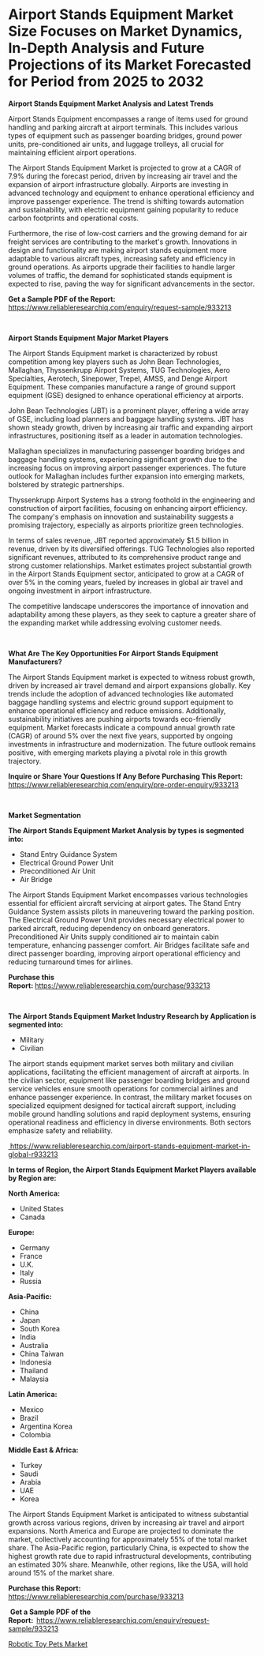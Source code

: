 <p><h1>Airport Stands Equipment Market Size Focuses on Market Dynamics, In-Depth Analysis and Future Projections of its Market Forecasted for Period from 2025 to 2032</h1></p><p><strong>Airport Stands Equipment Market Analysis and Latest Trends</strong></p>
<p><p>Airport Stands Equipment encompasses a range of items used for ground handling and parking aircraft at airport terminals. This includes various types of equipment such as passenger boarding bridges, ground power units, pre-conditioned air units, and luggage trolleys, all crucial for maintaining efficient airport operations.</p><p>The Airport Stands Equipment Market is projected to grow at a CAGR of 7.9% during the forecast period, driven by increasing air travel and the expansion of airport infrastructure globally. Airports are investing in advanced technology and equipment to enhance operational efficiency and improve passenger experience. The trend is shifting towards automation and sustainability, with electric equipment gaining popularity to reduce carbon footprints and operational costs.</p><p>Furthermore, the rise of low-cost carriers and the growing demand for air freight services are contributing to the market's growth. Innovations in design and functionality are making airport stands equipment more adaptable to various aircraft types, increasing safety and efficiency in ground operations. As airports upgrade their facilities to handle larger volumes of traffic, the demand for sophisticated stands equipment is expected to rise, paving the way for significant advancements in the sector.</p></p>
<p><strong>Get a Sample PDF of the Report:&nbsp;</strong> <a href="https://www.reliableresearchiq.com/enquiry/request-sample/933213?utm_campaign=3085&utm_medium=2&utm_source=Github&utm_content=ia&utm_term=21032025&utm_id=airport-stands-equipment">https://www.reliableresearchiq.com/enquiry/request-sample/933213</a></p>
<p>&nbsp;</p>
<p><strong>Airport Stands Equipment Major Market Players</strong></p>
<p><p>The Airport Stands Equipment market is characterized by robust competition among key players such as John Bean Technologies, Mallaghan, Thyssenkrupp Airport Systems, TUG Technologies, Aero Specialties, Aerotech, Sinepower, Trepel, AMSS, and Denge Airport Equipment. These companies manufacture a range of ground support equipment (GSE) designed to enhance operational efficiency at airports.</p><p>John Bean Technologies (JBT) is a prominent player, offering a wide array of GSE, including load planners and baggage handling systems. JBT has shown steady growth, driven by increasing air traffic and expanding airport infrastructures, positioning itself as a leader in automation technologies. </p><p>Mallaghan specializes in manufacturing passenger boarding bridges and baggage handling systems, experiencing significant growth due to the increasing focus on improving airport passenger experiences. The future outlook for Mallaghan includes further expansion into emerging markets, bolstered by strategic partnerships.</p><p>Thyssenkrupp Airport Systems has a strong foothold in the engineering and construction of airport facilities, focusing on enhancing airport efficiency. The company's emphasis on innovation and sustainability suggests a promising trajectory, especially as airports prioritize green technologies.</p><p>In terms of sales revenue, JBT reported approximately $1.5 billion in revenue, driven by its diversified offerings. TUG Technologies also reported significant revenues, attributed to its comprehensive product range and strong customer relationships. Market estimates project substantial growth in the Airport Stands Equipment sector, anticipated to grow at a CAGR of over 5% in the coming years, fueled by increases in global air travel and ongoing investment in airport infrastructure.</p><p>The competitive landscape underscores the importance of innovation and adaptability among these players, as they seek to capture a greater share of the expanding market while addressing evolving customer needs.</p></p>
<p>&nbsp;</p>
<p><strong>What Are The Key Opportunities For Airport Stands Equipment Manufacturers?</strong></p>
<p><p>The Airport Stands Equipment market is expected to witness robust growth, driven by increased air travel demand and airport expansions globally. Key trends include the adoption of advanced technologies like automated baggage handling systems and electric ground support equipment to enhance operational efficiency and reduce emissions. Additionally, sustainability initiatives are pushing airports towards eco-friendly equipment. Market forecasts indicate a compound annual growth rate (CAGR) of around 5% over the next five years, supported by ongoing investments in infrastructure and modernization. The future outlook remains positive, with emerging markets playing a pivotal role in this growth trajectory.</p></p>
<p><strong>Inquire or Share Your Questions If Any Before Purchasing This Report:</strong> <a href="https://www.reliableresearchiq.com/enquiry/pre-order-enquiry/933213?utm_campaign=3085&utm_medium=2&utm_source=Github&utm_content=ia&utm_term=21032025&utm_id=airport-stands-equipment">https://www.reliableresearchiq.com/enquiry/pre-order-enquiry/933213</a></p>
<p>&nbsp;</p>
<p><strong>Market Segmentation</strong></p>
<p><strong>The Airport Stands Equipment Market Analysis by types is segmented into:</strong></p>
<p><ul><li>Stand Entry Guidance System</li><li>Electrical Ground Power Unit</li><li>Preconditioned Air Unit</li><li>Air Bridge</li></ul></p>
<p><p>The Airport Stands Equipment Market encompasses various technologies essential for efficient aircraft servicing at airport gates. The Stand Entry Guidance System assists pilots in maneuvering toward the parking position. The Electrical Ground Power Unit provides necessary electrical power to parked aircraft, reducing dependency on onboard generators. Preconditioned Air Units supply conditioned air to maintain cabin temperature, enhancing passenger comfort. Air Bridges facilitate safe and direct passenger boarding, improving airport operational efficiency and reducing turnaround times for airlines.</p></p>
<p><strong>Purchase this Report:&nbsp;</strong><a href="https://www.reliableresearchiq.com/purchase/933213?utm_campaign=3085&utm_medium=2&utm_source=Github&utm_content=ia&utm_term=21032025&utm_id=airport-stands-equipment">https://www.reliableresearchiq.com/purchase/933213</a></p>
<p>&nbsp;</p>
<p><strong>The Airport Stands Equipment Market Industry Research by Application is segmented into:</strong></p>
<p><ul><li>Military</li><li>Civilian</li></ul></p>
<p><p>The airport stands equipment market serves both military and civilian applications, facilitating the efficient management of aircraft at airports. In the civilian sector, equipment like passenger boarding bridges and ground service vehicles ensure smooth operations for commercial airlines and enhance passenger experience. In contrast, the military market focuses on specialized equipment designed for tactical aircraft support, including mobile ground handling solutions and rapid deployment systems, ensuring operational readiness and efficiency in diverse environments. Both sectors emphasize safety and reliability.</p></p>
<p><a href="https://www.reliableresearchiq.com/airport-stands-equipment-market-in-global-r933213?utm_campaign=3085&utm_medium=2&utm_source=Github&utm_content=ia&utm_term=21032025&utm_id=airport-stands-equipment">&nbsp;https://www.reliableresearchiq.com/airport-stands-equipment-market-in-global-r933213</a></p>
<p><strong>In terms of Region, the Airport Stands Equipment Market Players available by Region are:</strong></p>
<p>
    <p> <strong> North America: </strong>
        <ul>
            <li>United States</li>
            <li>Canada</li>
        </ul>
        </p> 
    <p> <strong> Europe: </strong>
        <ul>
            <li>Germany</li>
            <li>France</li>
            <li>U.K.</li>
            <li>Italy</li>
            <li>Russia</li>
        </ul>
        </p> 
    <p> <strong> Asia-Pacific: </strong>
        <ul>
            <li>China</li>
            <li>Japan</li>
            <li>South Korea</li>
            <li>India</li>
            <li>Australia</li>
            <li>China Taiwan</li>
            <li>Indonesia</li>
            <li>Thailand</li>
            <li>Malaysia</li>
        </ul>
        </p> 
    <p> <strong> Latin America: </strong>
        <ul>
            <li>Mexico</li>
            <li>Brazil</li>
            <li>Argentina Korea</li>
            <li>Colombia</li>
        </ul>
        </p> 
    <p> <strong> Middle East & Africa: </strong>
        <ul>
            <li>Turkey</li>
            <li>Saudi</li>
            <li>Arabia</li>
            <li>UAE</li>
            <li>Korea</li>
        </ul>
    </p>
    </p>
<p><p>The Airport Stands Equipment Market is anticipated to witness substantial growth across various regions, driven by increasing air travel and airport expansions. North America and Europe are projected to dominate the market, collectively accounting for approximately 55% of the total market share. The Asia-Pacific region, particularly China, is expected to show the highest growth rate due to rapid infrastructural developments, contributing an estimated 30% share. Meanwhile, other regions, like the USA, will hold around 15% of the market share.</p></p>
<p><strong>Purchase this Report: </strong><a href="https://www.reliableresearchiq.com/purchase/933213?utm_campaign=3085&utm_medium=2&utm_source=Github&utm_content=ia&utm_term=21032025&utm_id=airport-stands-equipment">https://www.reliableresearchiq.com/purchase/933213</a></p>
<p>&nbsp;<strong>Get a Sample PDF of the Report:&nbsp;&nbsp;</strong><a href="https://www.reliableresearchiq.com/enquiry/request-sample/933213?utm_campaign=3085&utm_medium=2&utm_source=Github&utm_content=ia&utm_term=21032025&utm_id=airport-stands-equipment">https://www.reliableresearchiq.com/enquiry/request-sample/933213</a></p>
<p><strong></strong></p>
<p><p><a href="https://github.com/gulaimolin/Market-Research-Report-List-7/blob/main/robotic-toy-pets-market.md?utm_campaign=3085&utm_medium=2&utm_source=Github&utm_content=ia&utm_term=21032025&utm_id=airport-stands-equipment">Robotic Toy Pets Market</a></p></p>
